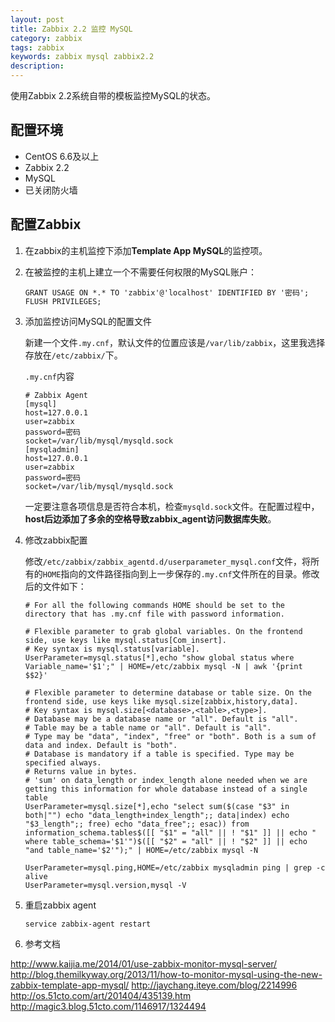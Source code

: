 ```yaml
---
layout: post
title: Zabbix 2.2 监控 MySQL
category: zabbix
tags: zabbix
keywords: zabbix mysql zabbix2.2
description: 
---
```


使用Zabbix 2.2系统自带的模板监控MySQL的状态。

## 配置环境

* CentOS 6.6及以上
* Zabbix 2.2
* MySQL
* 已关闭防火墙

## 配置Zabbix

1. 在zabbix的主机监控下添加**Template App MySQL**的监控项。
2. 在被监控的主机上建立一个不需要任何权限的MySQL账户：
  
    ```
    GRANT USAGE ON *.* TO 'zabbix'@'localhost' IDENTIFIED BY '密码';
    FLUSH PRIVILEGES;
    ```

3. 添加监控访问MySQL的配置文件

    新建一个文件`.my.cnf`，默认文件的位置应该是`/var/lib/zabbix`，这里我选择存放在`/etc/zabbix/`下。

    `.my.cnf`内容

    ```
    # Zabbix Agent
    [mysql]
    host=127.0.0.1
    user=zabbix
    password=密码
    socket=/var/lib/mysql/mysqld.sock
    [mysqladmin]
    host=127.0.0.1
    user=zabbix
    password=密码
    socket=/var/lib/mysql/mysqld.sock
    ```

    一定要注意各项信息是否符合本机，检查`mysqld.sock`文件。在配置过程中，**host后边添加了多余的空格导致zabbix_agent访问数据库失败**。

4. 修改zabbix配置

    修改`/etc/zabbix/zabbix_agentd.d/userparameter_mysql.conf`文件，将所有的`HOME`指向的文件路径指向到上一步保存的`.my.cnf`文件所在的目录。修改后的文件如下：

    ```
    # For all the following commands HOME should be set to the directory that has .my.cnf file with password information.

    # Flexible parameter to grab global variables. On the frontend side, use keys like mysql.status[Com_insert].
    # Key syntax is mysql.status[variable].
    UserParameter=mysql.status[*],echo "show global status where Variable_name='$1';" | HOME=/etc/zabbix mysql -N | awk '{print $$2}'

    # Flexible parameter to determine database or table size. On the frontend side, use keys like mysql.size[zabbix,history,data].
    # Key syntax is mysql.size[<database>,<table>,<type>].
    # Database may be a database name or "all". Default is "all".
    # Table may be a table name or "all". Default is "all".
    # Type may be "data", "index", "free" or "both". Both is a sum of data and index. Default is "both".
    # Database is mandatory if a table is specified. Type may be specified always.
    # Returns value in bytes.
    # 'sum' on data_length or index_length alone needed when we are getting this information for whole database instead of a single table
    UserParameter=mysql.size[*],echo "select sum($(case "$3" in both|"") echo "data_length+index_length";; data|index) echo "$3_length";; free) echo "data_free";; esac)) from information_schema.tables$([[ "$1" = "all" || ! "$1" ]] || echo " where table_schema='$1'")$([[ "$2" = "all" || ! "$2" ]] || echo "and table_name='$2'");" | HOME=/etc/zabbix mysql -N

    UserParameter=mysql.ping,HOME=/etc/zabbix mysqladmin ping | grep -c alive
    UserParameter=mysql.version,mysql -V
    ```

5. 重启zabbix agent

    ```
    service zabbix-agent restart
    ```

6. 参考文档

http://www.kaijia.me/2014/01/use-zabbix-monitor-mysql-server/
http://blog.themilkyway.org/2013/11/how-to-monitor-mysql-using-the-new-zabbix-template-app-mysql/
http://jaychang.iteye.com/blog/2214996
http://os.51cto.com/art/201404/435139.htm
http://magic3.blog.51cto.com/1146917/1324494